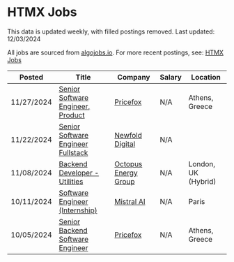 # HTMX Jobs

This data is updated weekly, with filled postings removed. Last updated: 12/03/2024

All jobs are sourced from [algojobs.io](https://algojobs.io/). For more recent postings, see: [HTMX Jobs](https://algojobs.io/jobs/htmx)

| Posted | Title | Company | Salary | Location |
| --- | --- | --- | --- | --- |
| 11/27/2024 | [Senior Software Engineer, Product](https://algojobs.io/jobs/2290244) | [Pricefox](https://algojobs.io/company/pricefox/) | N/A | Athens, Greece |
| 11/22/2024 | [Senior Software Engineer Fullstack](https://algojobs.io/jobs/2268393) | [Newfold Digital](https://algojobs.io/company/web/) | N/A |  |
| 11/08/2024 | [Backend Developer - Utilities](https://algojobs.io/jobs/2165221) | [Octopus Energy Group](https://algojobs.io/company/octoenergy/) | N/A | London, UK (Hybrid) |
| 10/11/2024 | [Software Engineer (Internship)](https://algojobs.io/jobs/1979259) | [Mistral AI](https://algojobs.io/company/mistral/) | N/A | Paris |
| 10/05/2024 | [Senior Backend Software Engineer](https://algojobs.io/jobs/1933808) | [Pricefox](https://algojobs.io/company/pricefox/) | N/A | Athens, Greece |